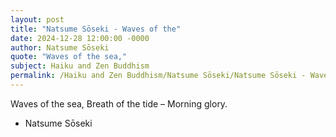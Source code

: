 ```yaml
---
layout: post
title: "Natsume Sōseki - Waves of the"
date: 2024-12-28 12:00:00 -0000
author: Natsume Sōseki
quote: "Waves of the sea,"
subject: Haiku and Zen Buddhism
permalink: /Haiku and Zen Buddhism/Natsume Sōseki/Natsume Sōseki - Waves of the
---
```


Waves of the sea,
  Breath of the tide –
  Morning glory.

- Natsume Sōseki
